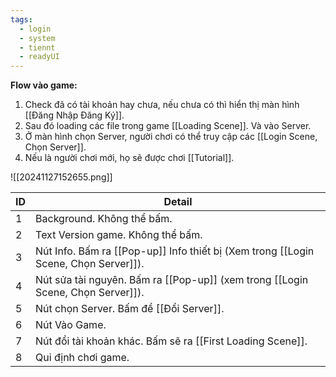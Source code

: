 ```yaml
---
tags:
  - login
  - system
  - tiennt
  - readyUI
---
```

**Flow vào game:** 
1. Check đã có tài khoản hay chưa, nếu chưa có thì hiển thị màn hình [[Đăng Nhập Đăng Ký]].
2. Sau đó loading các file trong game [[Loading Scene]]. Và vào Server.
3. Ở màn hình chọn Server, người chơi có thể truy cập các [[Login Scene, Chọn Server]].
4. Nếu là người chơi mới, họ sẽ được chơi [[Tutorial]]. 

![[20241127152655.png]]

| ID  | Detail                                                                              |
| --- | ----------------------------------------------------------------------------------- |
| 1   | Background. Không thể bấm.                                                          |
| 2   | Text Version game. Không thể bấm.                                                   |
| 3   | Nút Info. Bấm ra [[Pop-up]] Info thiết bị (Xem trong [[Login Scene, Chọn Server]]). |
| 4   | Nút sửa tài nguyên. Bấm ra [[Pop-up]] (xem trong [[Login Scene, Chọn Server]]).     |
| 5   | Nút chọn Server. Bấm để [[Đổi Server]].                                             |
| 6   | Nút Vào Game.                                                                       |
| 7   | Nút đổi tài khoản khác. Bấm sẽ ra [[First Loading Scene]].                          |
| 8   | Qui định chơi game.                                                                 |
